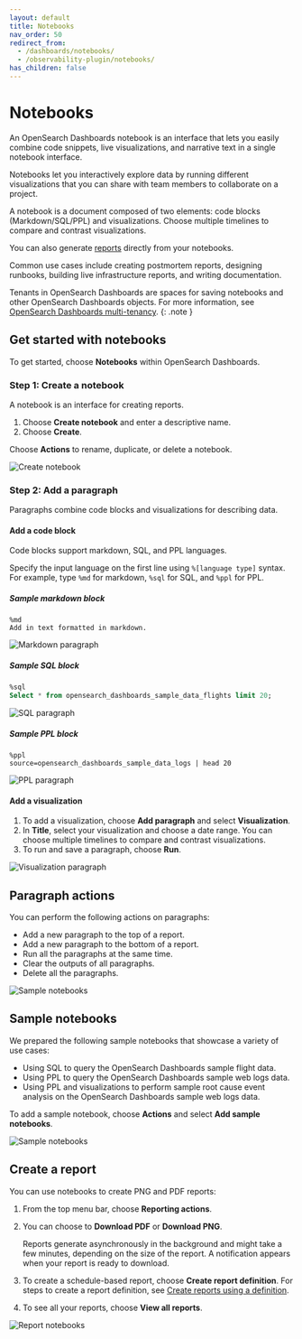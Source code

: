 ```yaml
---
layout: default
title: Notebooks
nav_order: 50
redirect_from: 
  - /dashboards/notebooks/
  - /observability-plugin/notebooks/
has_children: false
---
```


# Notebooks

An OpenSearch Dashboards notebook is an interface that lets you easily combine code snippets, live visualizations, and narrative text in a single notebook interface.

Notebooks let you interactively explore data by running different visualizations that you can share with team members to collaborate on a project.

A notebook is a document composed of two elements: code blocks (Markdown/SQL/PPL) and visualizations. Choose multiple timelines to compare and contrast visualizations.

You can also generate [reports]({{site.url}}{{site.baseurl}}/dashboards/reporting/) directly from your notebooks.

Common use cases include creating postmortem reports, designing runbooks, building live infrastructure reports, and writing documentation.

Tenants in OpenSearch Dashboards are spaces for saving notebooks and other OpenSearch Dashboards objects. For more information, see [OpenSearch Dashboards multi-tenancy]({{site.url}}{{site.baseurl}}/security/multi-tenancy/tenant-index/).
{: .note }


## Get started with notebooks

To get started, choose **Notebooks** within OpenSearch Dashboards.


### Step 1: Create a notebook

A notebook is an interface for creating reports.

1. Choose **Create notebook** and enter a descriptive name.
1. Choose **Create**.

Choose **Actions** to rename, duplicate, or delete a notebook.

![Create notebook]({{site.url}}{{site.baseurl}}/images/create_notebook.gif)

### Step 2: Add a paragraph

Paragraphs combine code blocks and visualizations for describing data.

#### Add a code block

Code blocks support markdown, SQL, and PPL languages.

Specify the input language on the first line using `%[language type]` syntax.
For example, type `%md` for markdown, `%sql` for SQL, and `%ppl` for PPL.

##### Sample markdown block

```
%md
Add in text formatted in markdown.
```

![Markdown paragraph]({{site.url}}{{site.baseurl}}/images/markdown_notebooks.gif)

##### Sample SQL block

```sql
%sql
Select * from opensearch_dashboards_sample_data_flights limit 20;
```

![SQL paragraph]({{site.url}}{{site.baseurl}}/images/sql_notebooks.gif)

##### Sample PPL block

```
%ppl
source=opensearch_dashboards_sample_data_logs | head 20
```

![PPL paragraph]({{site.url}}{{site.baseurl}}/images/ppl_notebooks.gif)


#### Add a visualization

1. To add a visualization, choose **Add paragraph** and select **Visualization**.
1. In **Title**, select your visualization and choose a date range. You can choose multiple timelines to compare and contrast visualizations.
1. To run and save a paragraph, choose **Run**.

![Visualization paragraph]({{site.url}}{{site.baseurl}}/images/visualization_notebooks.gif)

## Paragraph actions

You can perform the following actions on paragraphs:

- Add a new paragraph to the top of a report.
- Add a new paragraph to the bottom of a report.
- Run all the paragraphs at the same time.
- Clear the outputs of all paragraphs.
- Delete all the paragraphs.

![Sample notebooks]({{site.url}}{{site.baseurl}}/images/paragraphs_notebooks.gif)

## Sample notebooks

We prepared the following sample notebooks that showcase a variety of use cases:

- Using SQL to query the OpenSearch Dashboards sample flight data.
- Using PPL to query the OpenSearch Dashboards sample web logs data.
- Using PPL and visualizations to perform sample root cause event analysis on the OpenSearch Dashboards sample web logs data.

To add a sample notebook, choose **Actions** and select **Add sample notebooks**.

![Sample notebooks]({{site.url}}{{site.baseurl}}/images/sample_notebooks.gif)

## Create a report

You can use notebooks to create PNG and PDF reports:

1. From the top menu bar, choose **Reporting actions**.
1. You can choose to **Download PDF** or **Download PNG**.

   Reports generate asynchronously in the background and might take a few minutes, depending on the size of the report. A notification appears when your report is ready to download.

1. To create a schedule-based report, choose **Create report definition**. For steps to create a report definition, see [Create reports using a definition]({{site.url}}{{site.baseurl}}/reporting/report-dashboard-index/).
1. To see all your reports, choose **View all reports**.

![Report notebooks]({{site.url}}{{site.baseurl}}/images/report_notebooks.gif)
